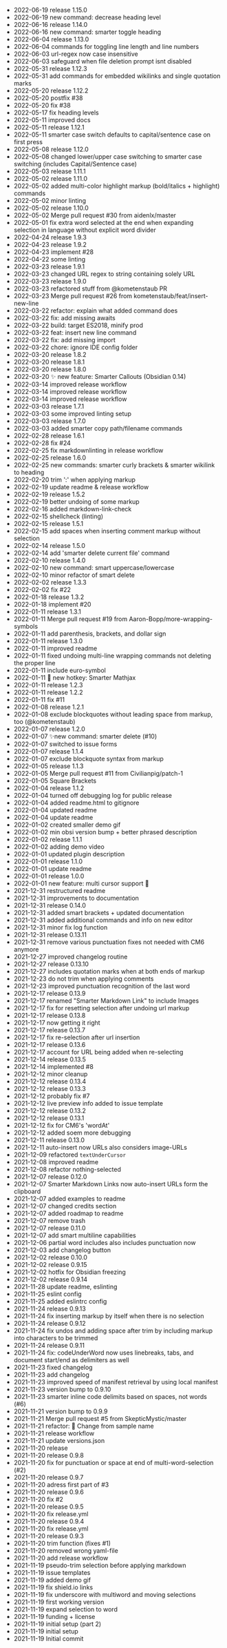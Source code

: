 - 2022-06-19	release 1.15.0
- 2022-06-19	new command: decrease heading level
- 2022-06-16	release 1.14.0
- 2022-06-16	new command: smarter toggle heading
- 2022-06-04	release 1.13.0
- 2022-06-04	commands for toggling line length and line numbers
- 2022-06-03	url-regex now case insensitive
- 2022-06-03	safeguard when file deletion prompt isnt disabled
- 2022-05-31	release 1.12.3
- 2022-05-31	add commands for embedded wikilinks and single quotation marks
- 2022-05-20	release 1.12.2
- 2022-05-20	postfix #38
- 2022-05-20	fix #38
- 2022-05-17	fix heading levels
- 2022-05-11	improved docs
- 2022-05-11	release 1.12.1
- 2022-05-11	smarter case switch defaults to capital/sentence case on first press
- 2022-05-08	release 1.12.0
- 2022-05-08	changed lower/upper case switching to smarter case switching (includes Capital/Sentence case)
- 2022-05-03	release 1.11.1
- 2022-05-02	release 1.11.0
- 2022-05-02	added multi-color highlight markup (bold/italics + highlight) commands
- 2022-05-02	minor linting
- 2022-05-02	release 1.10.0
- 2022-05-02	Merge pull request #30 from aidenlx/master
- 2022-05-01	fix extra word selected at the end when expanding selection in language without explicit word divider
- 2022-04-24	release 1.9.3
- 2022-04-23	release 1.9.2
- 2022-04-23	implement #28
- 2022-04-22	some linting
- 2022-03-23	release 1.9.1
- 2022-03-23	changed URL regex to string containing solely URL
- 2022-03-23	release 1.9.0
- 2022-03-23	refactored stuff from @kometenstaub PR
- 2022-03-23	Merge pull request #26 from kometenstaub/feat/insert-new-line
- 2022-03-22	refactor: explain what added command does
- 2022-03-22	fix: add missing awaits
- 2022-03-22	build: target ES2018, minify prod
- 2022-03-22	feat: insert new line command
- 2022-03-22	fix: add missing import
- 2022-03-22	chore: ignore IDE config folder
- 2022-03-20	release 1.8.2
- 2022-03-20	release 1.8.1
- 2022-03-20	release 1.8.0
- 2022-03-20	✨ new feature: Smarter Callouts (Obsidian 0.14)
- 2022-03-14	improved release workflow
- 2022-03-14	improved release workflow
- 2022-03-14	improved release workflow
- 2022-03-03	release 1.7.1
- 2022-03-03	some improved linting setup
- 2022-03-03	release 1.7.0
- 2022-03-03	added smarter copy path/filename commands
- 2022-02-28	release 1.6.1
- 2022-02-28	fix #24
- 2022-02-25	fix markdownlinting in release workflow
- 2022-02-25	release 1.6.0
- 2022-02-25	new commands: smarter curly brackets & smarter wikilink to heading
- 2022-02-20	trim ':' when applying markup
- 2022-02-19	update readme & release workflow
- 2022-02-19	release 1.5.2
- 2022-02-19	better undoing of some markup
- 2022-02-16	added markdown-link-check
- 2022-02-15	shellcheck (linting)
- 2022-02-15	release 1.5.1
- 2022-02-15	add spaces when inserting comment markup without selection
- 2022-02-14	release 1.5.0
- 2022-02-14	add 'smarter delete current file' command
- 2022-02-10	release 1.4.0
- 2022-02-10	new command: smart uppercase/lowercase
- 2022-02-10	minor refactor of smart delete
- 2022-02-02	release 1.3.3
- 2022-02-02	fix #22
- 2022-01-18	release 1.3.2
- 2022-01-18	implement #20
- 2022-01-11	release 1.3.1
- 2022-01-11	Merge pull request #19 from Aaron-Bopp/more-wrapping-symbols
- 2022-01-11	add parenthesis, brackets, and dollar sign
- 2022-01-11	release 1.3.0
- 2022-01-11	improved readme
- 2022-01-11	fixed undoing multi-line wrapping commands not deleting the proper line
- 2022-01-11	include euro-symbol
- 2022-01-11	🔢 new hotkey: Smarter Mathjax
- 2022-01-11	release 1.2.3
- 2022-01-11	release 1.2.2
- 2022-01-11	fix #11
- 2022-01-08	release 1.2.1
- 2022-01-08	exclude blockquotes without leading space from markup, too (@kometenstaub)
- 2022-01-07	release 1.2.0
- 2022-01-07	✨new command: smarter delete (#10)
- 2022-01-07	switched to issue forms
- 2022-01-07	release 1.1.4
- 2022-01-07	exclude blockquote syntax from markup
- 2022-01-05	release 1.1.3
- 2022-01-05	Merge pull request #11 from Civilianpig/patch-1
- 2022-01-05	Square Brackets
- 2022-01-04	release 1.1.2
- 2022-01-04	turned off debugging log for public release
- 2022-01-04	added readme.html to gitignore
- 2022-01-04	updated readme
- 2022-01-04	update readme
- 2022-01-02	created smaller demo gif
- 2022-01-02	min obsi version bump + better phrased description
- 2022-01-02	release 1.1.1
- 2022-01-02	adding demo video
- 2022-01-01	updated plugin description
- 2022-01-01	release 1.1.0
- 2022-01-01	update readme
- 2022-01-01	release 1.0.0
- 2022-01-01	new feature: multi cursor support 🎉
- 2021-12-31	restructured readme
- 2021-12-31	improvements to documentation
- 2021-12-31	release 0.14.0
- 2021-12-31	added smart brackets + updated documentation
- 2021-12-31	added additional commands and info on new editor
- 2021-12-31	minor fix log function
- 2021-12-31	release 0.13.11
- 2021-12-31	remove various punctuation fixes not needed with CM6 anymore
- 2021-12-27	improved changelog routine
- 2021-12-27	release 0.13.10
- 2021-12-27	includes quotation marks when at both ends of markup
- 2021-12-23	do not trim when applying comments
- 2021-12-23	improved punctuation recognition of the last word
- 2021-12-17	release 0.13.9
- 2021-12-17	renamed "Smarter Markdown Link" to include Images
- 2021-12-17	fix for resetting selection after undoing url markup
- 2021-12-17	release 0.13.8
- 2021-12-17	now getting it right
- 2021-12-17	release 0.13.7
- 2021-12-17	fix re-selection after url insertion
- 2021-12-17	release 0.13.6
- 2021-12-17	account for URL being added when re-selecting
- 2021-12-14	release 0.13.5
- 2021-12-14	implemented #8
- 2021-12-12	minor cleanup
- 2021-12-12	release 0.13.4
- 2021-12-12	release 0.13.3
- 2021-12-12	probably fix #7
- 2021-12-12	live preview info added to issue template
- 2021-12-12	release 0.13.2
- 2021-12-12	release 0.13.1
- 2021-12-12	fix for CM6's 'wordAt'
- 2021-12-12	added soem more debugging
- 2021-12-11	release 0.13.0
- 2021-12-11	auto-insert now URLs also considers image-URLs
- 2021-12-09	refactored `textUnderCursor`
- 2021-12-08	improved readme
- 2021-12-08	refactor nothing-selected
- 2021-12-07	release 0.12.0
- 2021-12-07	Smarter Markdown Links now auto-insert URLs form the clipboard
- 2021-12-07	added examples to readme
- 2021-12-07	changed credits section
- 2021-12-07	added roadmap to readme
- 2021-12-07	remove trash
- 2021-12-07	release 0.11.0
- 2021-12-07	add smart multiline capabilities
- 2021-12-06	partial word includes also includes punctuation now
- 2021-12-03	add changelog button
- 2021-12-02	release 0.10.0
- 2021-12-02	release 0.9.15
- 2021-12-02	hotfix for Obsidian freezing
- 2021-12-02	release 0.9.14
- 2021-11-28	update readme, eslinting
- 2021-11-25	eslint config
- 2021-11-25	added eslintrc config
- 2021-11-24	release 0.9.13
- 2021-11-24	fix inserting markup by itself when there is no selection
- 2021-11-24	release 0.9.12
- 2021-11-24	fix undos and adding space after trim by including markup into characters to be trimmed
- 2021-11-24	release 0.9.11
- 2021-11-24	fix: codeUnderWord now uses linebreaks, tabs, and document start/end as delimiters as well
- 2021-11-23	fixed changelog
- 2021-11-23	add changelog
- 2021-11-23	improved speed of manifest retrieval by using local manifest
- 2021-11-23	version bump to 0.9.10
- 2021-11-23	smarter inline code delimits based on spaces, not words (#6)
- 2021-11-21	version bump to 0.9.9
- 2021-11-21	Merge pull request #5 from SkepticMystic/master
- 2021-11-21	refactor: :truck: Change from sample name
- 2021-11-21	release workflow
- 2021-11-21	update versions.json
- 2021-11-20	release
- 2021-11-20	release 0.9.8
- 2021-11-20	fix for punctuation or space at end of multi-word-selection (#2)
- 2021-11-20	release 0.9.7
- 2021-11-20	adress first part of #3
- 2021-11-20	release 0.9.6
- 2021-11-20	fix #2
- 2021-11-20	release 0.9.5
- 2021-11-20	fix release.yml
- 2021-11-20	release 0.9.4
- 2021-11-20	fix release.yml
- 2021-11-20	release 0.9.3
- 2021-11-20	trim function (fixes #1)
- 2021-11-20	removed wrong yaml-file
- 2021-11-20	add release workflow
- 2021-11-19	pseudo-trim selection before applying markdown
- 2021-11-19	issue templates
- 2021-11-19	added demo gif
- 2021-11-19	fix shield.io links
- 2021-11-19	fix underscore with multiword and moving selections
- 2021-11-19	first working version
- 2021-11-19	expand selection to word
- 2021-11-19	funding + license
- 2021-11-19	initial setup (part 2)
- 2021-11-19	initial setup
- 2021-11-19	Initial commit
